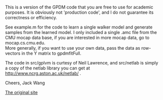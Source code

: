 This is a version of the GPDM code that you are free to use for academic purposes.  It is obviously not 'production code', and I do not guarantee its correctness or efficiency.  

See example.m for the code to learn a single walker model and generate samples from the learned model.  I only included a single .amc file from the CMU mocap data base, if you are interested in more mocap data, go to mocap.cs.cmu.edu.  
More generally, if you want to use your own data, pass the data as row-vectors in the Y matrix to gpdmfitFull. 

The code in src/gplvm is curtesy of Neil Lawrence, and src/netlab is simply a copy of the netlab library you can get at http://www.ncrg.aston.ac.uk/netlab/ . 

Cheers,
Jack Wang

[The original site](www.dgp.toronto.edu/~jmwang/gpdm/)
